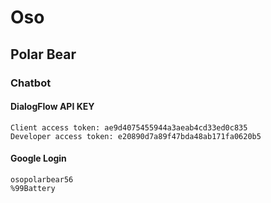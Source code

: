 
# Oso
## Polar Bear
### Chatbot
#### DialogFlow API KEY

	Client access token: ae9d4075455944a3aeab4cd33ed0c835
	Developer access token: e20890d7a89f47bda48ab171fa0620b5

#### Google Login

	osopolarbear56
	%99Battery
